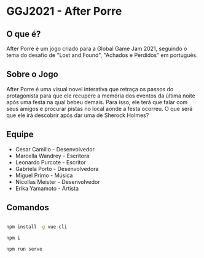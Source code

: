 # GGJ2021 - After Porre

## O que é?

After Porre é um jogo criado para a Global Game Jam 2021, seguindo o tema do desafio de "Lost and Found", "Achados e Perdidos" em português.

## Sobre o Jogo

After Porre é uma visual novel interativa que retraça os passos do protagonista para que ele recupere a memória dos eventos da última noite após uma festa na qual bebeu demais. Para isso, ele terá que falar com seus amigos e procurar pistas no local aonde a festa ocorreu. O que será que ele irá descobrir após dar uma de Sherock Holmes?

## Equipe

+ Cesar Camillo - Desenvolvedor
+ Marcella Wandrey - Escritora
+ Leonardo Purcote - Escritor
+ Gabriela Porto - Desenvolvedora
+ Miguel Primo - Música
+ Nicollas Meister - Desenvolvedor
+ Erika Yamamoto - Artista

## Comandos
``` bash

npm install -g vue-cli

npm i

npm run serve
```
